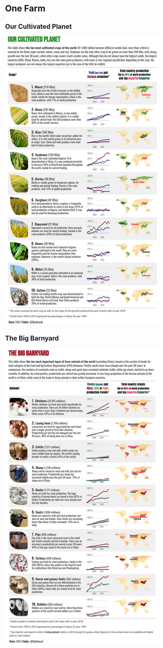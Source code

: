 # One Farm

## Our Cultivated Planet

![](https://raw.githubusercontent.com/BjnNowak/CultivatedPlanet/main/Tables/CultivatedPlanet_V2.png)

## The Big Barnyard

![](https://raw.githubusercontent.com/BjnNowak/CultivatedPlanet/main/Tables/TheBigBarnyard.png)
